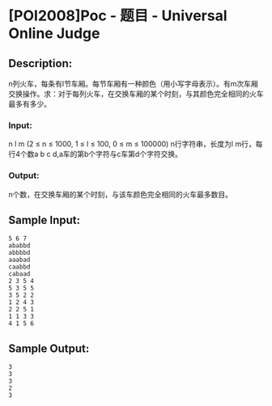 # [POI2008]Poc - 题目 - Universal Online Judge

## Description: 

n列火车，每条有l节车厢。每节车厢有一种颜色（用小写字母表示）。有m次车厢交换操作。求：对于每列火车，在交换车厢的某个时刻，与其颜色完全相同的火车最多有多少。

### Input: 

n l m (2 ≤ n ≤ 1000, 1 ≤ l ≤ 100, 0 ≤ m ≤ 100000) n行字符串，长度为l m行，每行4个数a b c d,a车的第b个字符与c车第d个字符交换。

### Output: 

n个数，在交换车厢的某个时刻，与该车颜色完全相同的火车最多数目。


## Sample Input: 
```
5 6 7
ababbd
abbbbd
aaabad
caabbd
cabaad
2 3 5 4
5 3 5 5
3 5 2 2
1 2 4 3
2 2 5 1
1 1 3 3
4 1 5 6
```

## Sample Output: 
```
3
3
3
2
3

```
